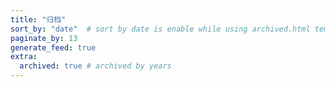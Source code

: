 ```yaml
---
title: "归档"
sort_by: "date"  # sort by date is enable while using archived.html template
paginate_by: 13
generate_feed: true
extra:
  archived: true # archived by years
---
```

